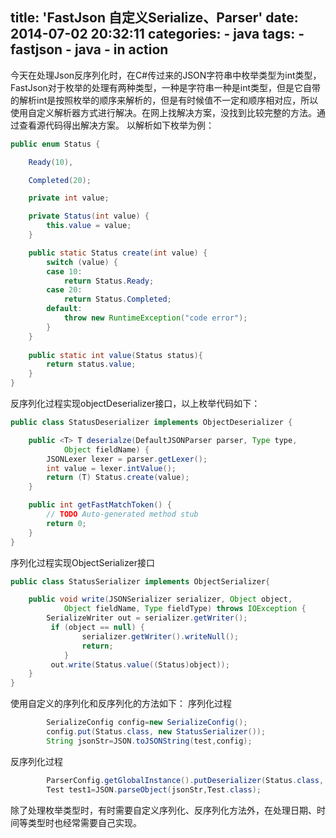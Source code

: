 title: 'FastJson 自定义Serialize、Parser'
date: 2014-07-02 20:32:11
categories: 
	- java
tags: 
	- fastjson
	- java
	- in action
---
今天在处理Json反序列化时，在C#传过来的JSON字符串中枚举类型为int类型，FastJson对于枚举的处理有两种类型，一种是字符串一种是int类型，但是它自带的解析int是按照枚举的顺序来解析的，但是有时候值不一定和顺序相对应，所以使用自定义解析器方式进行解决。在网上找解决方案，没找到比较完整的方法。通过查看源代码得出解决方案。<!--more-->
以解析如下枚举为例：
```java
public enum Status {

	Ready(10),

	Completed(20);

	private int value;

	private Status(int value) {
		this.value = value;
	}

	public static Status create(int value) {
		switch (value) {
		case 10:
			return Status.Ready;
		case 20:
			return Status.Completed;
		default:
			throw new RuntimeException("code error");
		}
	}
	
	public static int value(Status status){
		return status.value;
	}
}
```
反序列化过程实现objectDeserializer接口，以上枚举代码如下：
```java
public class StatusDeserializer implements ObjectDeserializer {

	public <T> T deserialze(DefaultJSONParser parser, Type type,
			Object fieldName) {
		JSONLexer lexer = parser.getLexer();
		int value = lexer.intValue();
		return (T) Status.create(value);
	}

	public int getFastMatchToken() {
		// TODO Auto-generated method stub
		return 0;
	}
}
```
序列化过程实现ObjectSerializer接口
```java
public class StatusSerializer implements ObjectSerializer{

	public void write(JSONSerializer serializer, Object object,
			Object fieldName, Type fieldType) throws IOException {
		SerializeWriter out = serializer.getWriter();
		 if (object == null) {
	            serializer.getWriter().writeNull();
	            return;
	        }
		 out.write(Status.value((Status)object));
	}
}
```
使用自定义的序列化和反序列化的方法如下：
序列化过程
```java
        SerializeConfig config=new SerializeConfig();
    	config.put(Status.class, new StatusSerializer());
    	String jsonStr=JSON.toJSONString(test,config);
```
反序列化过程
```java
        ParserConfig.getGlobalInstance().putDeserializer(Status.class, new StatusDeserializer());
    	Test test1=JSON.parseObject(jsonStr,Test.class);
```
除了处理枚举类型时，有时需要自定义序列化、反序列化方法外，在处理日期、时间等类型时也经常需要自己实现。